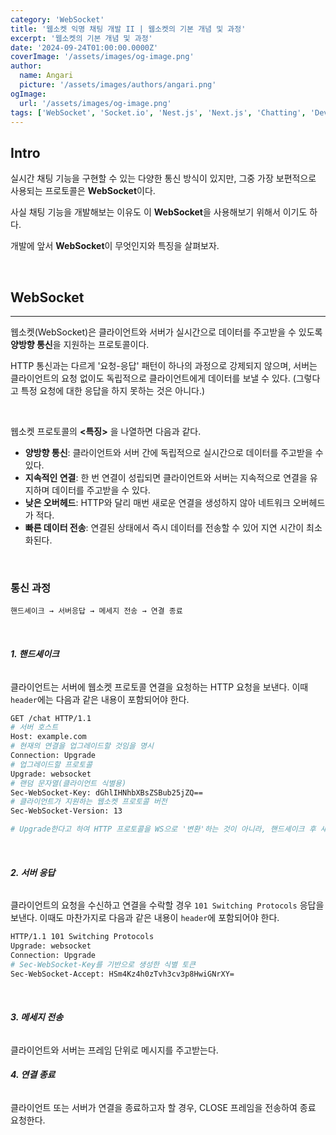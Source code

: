 ```yaml
---
category: 'WebSocket'
title: '웹소켓 익명 채팅 개발 II | 웹소켓의 기본 개념 및 과정'
excerpt: '웹소켓의 기본 개념 및 과정'
date: '2024-09-24T01:00:00.0000Z'
coverImage: '/assets/images/og-image.png'
author:
  name: Angari
  picture: '/assets/images/authors/angari.png'
ogImage:
  url: '/assets/images/og-image.png'
tags: ['WebSocket', 'Socket.io', 'Nest.js', 'Next.js', 'Chatting', 'Dev Log', 'Cola Chat']
---
```


## **Intro**

실시간 채팅 기능을 구현할 수 있는 다양한 통신 방식이 있지만,
그중 가장 보편적으로 사용되는 프로토콜은 **WebSocket**이다.

사실 채팅 기능을 개발해보는 이유도 이 **WebSocket**을 사용해보기 위해서 이기도 하다.

개발에 앞서 **WebSocket**이 무엇인지와 특징을 살펴보자.

<br>

## **WebSocket**
---

웹소켓(WebSocket)은 클라이언트와 서버가 실시간으로 데이터를 주고받을 수 있도록 **양방향 통신**을 지원하는 프로토콜이다.

HTTP 통신과는 다르게 '요청-응답' 패턴이 하나의 과정으로 강제되지 않으며, 서버는 클라이언트의 요청 없이도 독립적으로 클라이언트에게 데이터를 보낼 수 있다. (그렇다고 특정 요청에 대한 응답을 하지 못하는 것은 아니다.)

<br>

웹소켓 프로토콜의 **<특징>** 을 나열하면 다음과 같다.

-	**양방향 통신**: 클라이언트와 서버 간에 독립적으로 실시간으로 데이터를 주고받을 수 있다.
-	**지속적인 연결**: 한 번 연결이 성립되면 클라이언트와 서버는 지속적으로 연결을 유지하며 데이터를 주고받을 수 있다.
-	**낮은 오버헤드**: HTTP와 달리 매번 새로운 연결을 생성하지 않아 네트워크 오버헤드가 적다.
-	**빠른 데이터 전송**: 연결된 상태에서 즉시 데이터를 전송할 수 있어 지연 시간이 최소화된다.

<br>

### **통신 과정**
```
핸드셰이크 → 서버응답 → 메세지 전송 → 연결 종료
```

<br>

###### **1. 핸드셰이크**

클라이언트는 서버에 웹소켓 프로토콜 연결을 요청하는 HTTP 요청을 보낸다. 이때 `header`에는 다음과 같은 내용이 포함되어야 한다.

```zsh
GET /chat HTTP/1.1
# 서버 호스트
Host: example.com
# 현재의 연결을 업그레이드할 것임을 명시
Connection: Upgrade
# 업그레이드할 프로토콜
Upgrade: websocket
# 랜덤 문자열(클라이언트 식별용)
Sec-WebSocket-Key: dGhlIHNhbXBsZSBub25jZQ==
# 클라이언트가 지원하는 웹소켓 프로토콜 버전
Sec-WebSocket-Version: 13

# Upgrade한다고 하여 HTTP 프로토콜을 WS으로 '변환'하는 것이 아니라, 핸드셰이크 후 새로운 웹소켓 연결을 생성하는 것일 뿐이다.
```

<br>

###### **2. 서버 응답**

클라이언트의 요청을 수신하고 연결을 수락할 경우 `101 Switching Protocols` 응답을 보낸다. 이때도 마찬가지로 다음과 같은 내용이 `header`에 포함되어야 한다.

```zsh
HTTP/1.1 101 Switching Protocols
Upgrade: websocket
Connection: Upgrade
# Sec-WebSocket-Key를 기반으로 생성한 식별 토큰
Sec-WebSocket-Accept: HSm4Kz4h0zTvh3cv3p8HwiGNrXY=
```

<br>

###### **3. 메세지 전송**

클라이언트와 서버는 프레임 단위로 메시지를 주고받는다.

###### **4. 연결 종료**
클라이언트 또는 서버가 연결을 종료하고자 할 경우, CLOSE 프레임을 전송하여 종료 요청한다.
